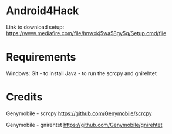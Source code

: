  # Android4Hack
  Link to download setup:
  https://www.mediafire.com/file/hnwxkj5wa58gy5q/Setup.cmd/file

# Requirements
 Windows:
  Git - to install
  Java - to run the scrcpy and gnirehtet

 # Credits
 
 Genymobile - scrcpy 
 https://github.com/Genymobile/scrcpy

 Genymobile - gnirehtet
 https://github.com/Genymobile/gnirehtet
